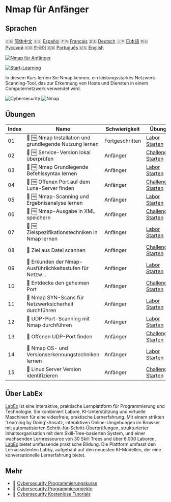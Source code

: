 # Nmap für Anfänger

## Sprachen

🇨🇳 [简体中文](README_zh.md) 🇪🇸 [Español](README_es.md) 🇫🇷 [Français](README_fr.md) 🇩🇪 [Deutsch](README_de.md) 🇯🇵 [日本語](README_ja.md) 🇷🇺 [Русский](README_ru.md) 🇰🇷 [한국어](README_ko.md) 🇧🇷 [Português](README_pt.md) 🇺🇸 [English](README.md) 

[![Nmap für Anfänger](https://cover-creator.labex.io/nmap-for-beginners.png?lang=de)](https://labex.io/de/courses/nmap-for-beginners)

[![Start-Learning](https://img.shields.io/badge/Start-Learning-whitesmoke?style=for-the-badge)](https://labex.io/de/courses/nmap-for-beginners)

In diesem Kurs lernen Sie Nmap kennen, ein leistungsstarkes Netzwerk-Scanning-Tool, das zur Erkennung von Hosts und Diensten in einem Computernetzwerk verwendet wird.

![Cybersecurity](https://img.shields.io/badge/Cybersecurity-whitesmoke?style=for-the-badge&logo=cybersecurity)
![Nmap](https://img.shields.io/badge/Nmap-whitesmoke?style=for-the-badge&logo=nmap)


## Übungen

|   Index | Name                                                      | Schwierigkeit   | Übung                                                                                                                                                         |
|---------|-----------------------------------------------------------|-----------------|---------------------------------------------------------------------------------------------------------------------------------------------------------------|
|      01 | 🧩 🆓 Nmap Installation und grundlegende Nutzung lernen   | Fortgeschritten | <a target='_blank' href='https://labex.io/de/labs/nmap-learn-nmap-installation-and-basic-usage-415924?course=nmap-for-beginners'>Labor Starten</a>            |
|      02 | 🎯 🆓 Service-Version lokal überprüfen                    | Anfänger        | <a target='_blank' href='https://labex.io/de/labs/nmap-verify-service-version-locally-548693?course=nmap-for-beginners'>Challenge Starten</a>                 |
|      03 | 🧩 🆓 Nmap Grundlegende Befehlssyntax lernen              | Anfänger        | <a target='_blank' href='https://labex.io/de/labs/nmap-learn-nmap-basic-command-syntax-415919?course=nmap-for-beginners'>Labor Starten</a>                    |
|      04 | 🎯 🆓 Offenen Port auf dem Luna-Server finden             | Anfänger        | <a target='_blank' href='https://labex.io/de/labs/nmap-find-open-port-on-luna-server-548697?course=nmap-for-beginners'>Challenge Starten</a>                  |
|      05 | 🧩 🆓 Nmap-Scanning und Ergebnisanalyse lernen            | Anfänger        | <a target='_blank' href='https://labex.io/de/labs/nmap-learn-nmap-scanning-and-output-analysis-415926?course=nmap-for-beginners'>Labor Starten</a>            |
|      06 | 🎯 🆓 Nmap-Ausgabe in XML speichern                       | Anfänger        | <a target='_blank' href='https://labex.io/de/labs/nmap-save-nmap-output-to-xml-548705?course=nmap-for-beginners'>Challenge Starten</a>                        |
|      07 | 🧩 🆓 Zielspezifikationstechniken in Nmap lernen          | Anfänger        | <a target='_blank' href='https://labex.io/de/labs/nmap-learn-target-specification-techniques-in-nmap-415935?course=nmap-for-beginners'>Labor Starten</a>      |
|      08 | 🎯  Ziel aus Datei scannen                                | Anfänger        | <a target='_blank' href='https://labex.io/de/labs/nmap-scan-target-from-file-548715?course=nmap-for-beginners'>Challenge Starten</a>                          |
|      09 | 🧩  Erkunden der Nmap-Ausführlichkeitsstufen für Netzw... | Anfänger        | <a target='_blank' href='https://labex.io/de/labs/nmap-explore-nmap-verbosity-levels-for-network-scanning-415939?course=nmap-for-beginners'>Labor Starten</a> |
|      10 | 🎯  Entdecke den geheimen Port                            | Anfänger        | <a target='_blank' href='https://labex.io/de/labs/nmap-uncover-the-secret-port-548724?course=nmap-for-beginners'>Challenge Starten</a>                        |
|      11 | 🧩  Nmap SYN-Scans für Netzwerksicherheit durchführen     | Anfänger        | <a target='_blank' href='https://labex.io/de/labs/nmap-conduct-nmap-syn-scans-for-network-security-415934?course=nmap-for-beginners'>Labor Starten</a>        |
|      12 | 🧩  UDP-Port-Scanning mit Nmap durchführen                | Anfänger        | <a target='_blank' href='https://labex.io/de/labs/nmap-perform-udp-port-scanning-with-nmap-415938?course=nmap-for-beginners'>Labor Starten</a>                |
|      13 | 🎯  Offenen UDP-Port finden                               | Anfänger        | <a target='_blank' href='https://labex.io/de/labs/nmap-find-open-udp-port-548746?course=nmap-for-beginners'>Challenge Starten</a>                             |
|      14 | 🧩  Nmap OS- und Versionserkennungstechniken lernen       | Anfänger        | <a target='_blank' href='https://labex.io/de/labs/nmap-learn-nmap-os-and-version-detection-techniques-415925?course=nmap-for-beginners'>Labor Starten</a>     |
|      15 | 🎯  Linux Server Version identifizieren                   | Anfänger        | <a target='_blank' href='https://labex.io/de/labs/nmap-identify-linux-server-version-548747?course=nmap-for-beginners'>Challenge Starten</a>                  |

## Über LabEx

[LabEx](https://labex.io) ist eine interaktive, praktische Lernplattform für Programmierung und Technologie. Sie kombiniert Labore, KI-Unterstützung und virtuelle Maschinen für eine videofreie, praktische Lernerfahrung. Mit einem strikten 'Learning by Doing'-Ansatz, interaktiven Online-Umgebungen im Browser mit automatisierten Schritt-für-Schritt-Überprüfungen, strukturierter Inhaltsorganisation mit dem Skill-Tree-basierten System, und einer wachsenden Lernressource von 30 Skill Trees und über 6.000 Laboren, [LabEx](https://labex.io) bietet umfassende praktische Bildung. Die Plattform umfasst den Lernassistenten Labby, aufgebaut auf den neuesten KI-Modellen, der eine konversationelle Lernerfahrung bietet.

## Mehr

- 🔗 [Cybersecurity Programmierungskurse](https://github.com/labex-labs/awesome-programming-courses)
- 🔗 [Cybersecurity Programmierprojekte](https://github.com/labex-labs/awesome-programming-projects)
- 🔗 [Cybersecurity Kostenlose Tutorials](https://github.com/labex-labs/cybersecurity-free-tutorials)

